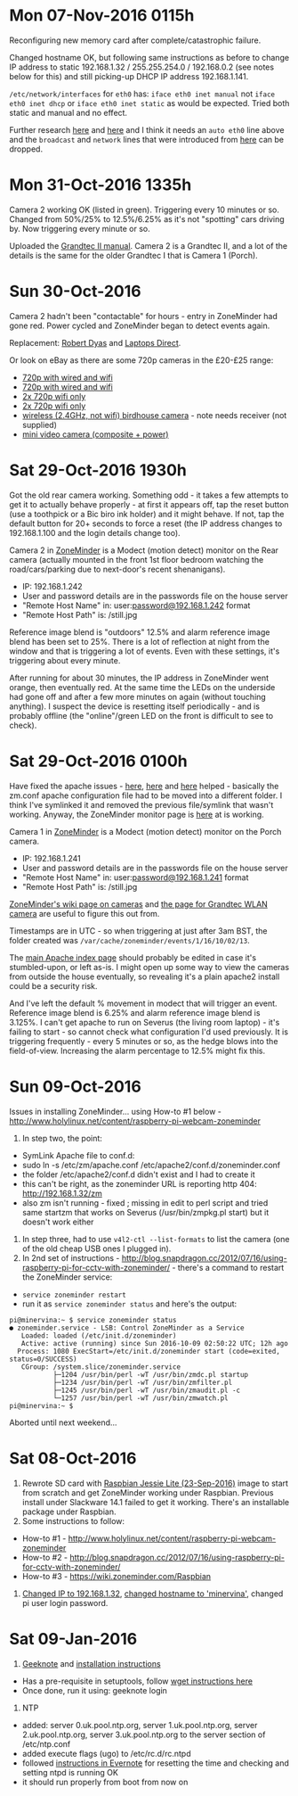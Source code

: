 # Mon 07-Nov-2016 0115h
Reconfiguring new memory card after complete/catastrophic failure.

Changed hostname OK, but following same instructions as before to change IP address to static 192.168.1.32 / 255.255.254.0 / 192.168.0.2 (see notes below for this) and still picking-up DHCP IP address 192.168.1.141.

`/etc/network/interfaces` for `eth0` has: `iface eth0 inet manual` not `iface eth0 inet dhcp` or `iface eth0 inet static` as would be expected.  Tried both static and manual and no effect.

Further research [here](http://askubuntu.com/questions/645000/what-is-the-difference-between-iface-eth0-inet-manual-and-iface-eth0-inet-static) and [here](https://wiki.debian.org/NetworkConfiguration#Configuring_the_interface_manually) and I think it needs an `auto eth0` line above and the `broadcast` and `network` lines that were introduced from [here](https://www.modmypi.com/blog/tutorial-how-to-give-your-raspberry-pi-a-static-ip-address) can be dropped.

# Mon 31-Oct-2016 1335h
Camera 2 working OK (listed in green). Triggering every 10 minutes or so.  Changed from 50%/25% to 12.5%/6.25% as it's not "spotting" cars driving by.  Now triggering every minute or so.

Uploaded the [Grandtec II manual](https://github.com/cjjmccray/minervina/blob/master/Grandtec%20II%20-%20manual%20-%20camerapro.pdf).  Camera 2 is a Grandtec II, and a lot of the details is the same for the older Grandtec I that is Camera 1 (Porch).

# Sun 30-Oct-2016
Camera 2 hadn't been "contactable" for hours - entry in ZoneMinder had gone red.  Power cycled and ZoneMinder began to detect events again.

Replacement: [Robert Dyas](http://www.robertdyas.co.uk/d-link-day-night-cloud-camera?istCompanyId=bf3344d9-83f5-4abd-b69a-da131f7567d1&istItemId=xxitxaapql&istBid=tzxp&gclid=CjwKEAjwtNbABRCsqO7J0_uJxWYSJAAiVo5LQnJ4Tl_hOeOSNeKxYgMIetZV0OKPy2i5gFmI4GiSRhoCC9Pw_wcB) and [Laptops Direct](http://www.laptopsdirect.co.uk/d-link-dcs-932-wireless-n-day-and-night-home-ip-cctv-camera-dcs-932l-b/version.asp?refsource=Ldadwords&gclid=CjwKEAjwtNbABRCsqO7J0_uJxWYSJAAiVo5LDyvtykUJ-bXttAFqzxslQNzLTztTpJX43B_cJgUBVhoCV87w_wcB).

Or look on eBay as there are some 720p cameras in the £20-£25 range:
- [720p with wired and wifi](http://www.ebay.co.uk/itm/HD-720P-Wireless-WiFi-IP-Camera-Home-Shop-Security-Network-CCTV-IR-Night-Vision/262683603380?_trksid=p2047675.c100005.m1851&_trkparms=aid%3D222007%26algo%3DSIC.MBE%26ao%3D2%26asc%3D39695%26meid%3Dedf89587fd984e69859de54f0c2e0dae%26pid%3D100005%26rk%3D4%26rkt%3D6%26sd%3D262684449832)
- [720p with wired and wifi](http://www.ebay.co.uk/itm/HD-720P-Wireless-WiFi-IP-Camera-Home-Security-Network-CCTV-P2P-IR-Night-Vision/182249067430?_trksid=p2047675.c100005.m1851&_trkparms=aid%3D222007%26algo%3DSIC.MBE%26ao%3D2%26asc%3D39695%26meid%3Dedf89587fd984e69859de54f0c2e0dae%26pid%3D100005%26rk%3D2%26rkt%3D6%26mehot%3Dpp%26sd%3D262684449832)
- [2x 720p wifi only](http://www.ebay.co.uk/itm/2x-720P-IP-Camera-Wifi-Wireless-ONVIF-CCTV-Security-Network-Night-Vision-WebCam-/262684491299?tfrom=262683603380&tpos=top&ttype=price&talgo=undefined)
- [2x 720p wifi only](http://www.ebay.co.uk/itm/2X-HD-720P-IP-Camera-Infrared-Wifi-Wireless-ONVIF-CCTV-Security-Night-Vision-Net-/262684452841?tfrom=262683603380&tpos=top&ttype=price&talgo=undefined)
- [wireless (2.4GHz, not wifi) birdhouse camera](http://www.ebay.co.uk/itm/Green-Feathers-Wireless-Bird-Box-Camera-700TVL-with-Night-Vision-Camera-only/251501661127?_trksid=p2047675.c100010.m2109&_trkparms=aid%3D555012%26algo%3DPW.MBE%26ao%3D2%26asc%3D39695%26meid%3D32a615b6d056490ebedd5f5c0b669881%26pid%3D100010%26rk%3D6%26rkt%3D24%26sd%3D262684452841) - note needs receiver (not supplied)
- [mini video camera (composite + power)](http://www.ebay.co.uk/itm/Mini-Video-Audio-Color-Monochrome-Wired-CMOS-Surveillance-Security-System-Camera/322114811137?_trksid=p2047675.c100005.m1851&_trkparms=aid%3D222007%26algo%3DSIC.MBE%26ao%3D2%26asc%3D39695%26meid%3D22a8b65bc3d946c5883763aebc31bc88%26pid%3D100005%26rk%3D1%26rkt%3D6%26sd%3D262684452841)


# Sat 29-Oct-2016 1930h
Got the old rear camera working.  Something odd - it takes a few attempts to get it to actually behave properly - at first it appears off, tap the reset button (use a toothpick or a Bic biro ink holder) and it might behave.  If not, tap the default button for 20+ seconds to force a reset (the IP address changes to 192.168.1.100 and the login details change too).

Camera 2 in [ZoneMinder](http://minervina/zm/index.php) is a Modect (motion detect) monitor on the Rear camera (actually mounted in the front 1st floor bedroom watching the road/cars/parking due to next-door's recent shenanigans).
- IP: 192.168.1.242
- User and password details are in the passwords file on the house server
- "Remote Host Name" in: user:password@192.168.1.242 format
- "Remote Host Path" is: /still.jpg

Reference image blend is "outdoors" 12.5% and alarm reference image blend has been set to 25%.  There is a lot of reflection at night from the window and that is triggering a lot of events.  Even with these settings, it's triggering about every minute.

After running for about 30 minutes, the IP address in ZoneMinder went orange, then eventually red.  At the same time the LEDs on the underside had gone off and after a few more minutes on again (without touching anything).  I suspect the device is resetting itself periodically - and is probably offline (the "online"/green LED on the front is difficult to see to check).

# Sat 29-Oct-2016 0100h
Have fixed the apache issues - [here](https://forums.zoneminder.com/viewtopic.php?t=24370), [here](http://www.linuxquestions.org/questions/ubuntu-63/404-not-found-the-requested-url-'-zm'-was-not-found-on-this-server-4175418431/) and [here](http://lachlanmiskin.com/blog/2012/06/24/localhostzm-can-not-be-found-error-404/) helped - basically the zm.conf apache configuration file had to be moved into a different folder.  I think I've symlinked it and removed the previous file/symlink that wasn't working.  Anyway, the ZoneMinder monitor page is [here](http://minervina/zm/index.php) at is working.

Camera 1 in [ZoneMinder](http://minervina/zm/index.php) is a Modect (motion detect) monitor on the Porch camera.
- IP: 192.168.1.241
- User and password details are in the passwords file on the house server
- "Remote Host Name" in: user:password@192.168.1.241 format
- "Remote Host Path" is: /still.jpg

[ZoneMinder's wiki page on cameras](https://wiki.zoneminder.com/Category:Cameras) and [the page for Grandtec WLAN camera](https://wiki.zoneminder.com/Grandtec_WLAN_Camera) are useful to figure this out from.

Timestamps are in UTC - so when triggering at just after 3am BST, the folder created was `/var/cache/zoneminder/events/1/16/10/02/13`.

The [main Apache index page](http://minervina/) should probably be edited in case it's stumbled-upon, or left as-is.  I might open up some way to view the cameras from outside the house eventually, so revealing it's a plain apache2 install could be a security risk.

And I've left the default % movement in modect that will trigger an event.  Reference image blend is 6.25% and alarm reference image blend is 3.125%.  I can't get apache to run on Severus (the living room laptop) - it's failing to start - so cannot check what configuration I'd used previously.  It is triggering frequently - every 5 minutes or so, as the hedge blows into the field-of-view.  Increasing the alarm percentage to 12.5% might fix this.

# Sun 09-Oct-2016
Issues in installing ZoneMinder... using How-to #1 below - http://www.holylinux.net/content/raspberry-pi-webcam-zoneminder

1. In step two, the point:
  - SymLink Apache file to conf.d:
  - sudo ln -s /etc/zm/apache.conf /etc/apache2/conf.d/zoneminder.conf
  - the folder /etc/apache2/conf.d didn't exist and I had to create it
  - this can't be right, as the zoneminder URL is reporting http 404: http://192.168.1.32/zm
  - also zm isn't running - fixed ; missing in edit to perl script and tried same startzm that works on Severus (/usr/bin/zmpkg.pl start) but it doesn't work either
1. In step three, had to use `v4l2-ctl --list-formats` to list the camera (one of the old cheap USB ones I plugged in).
1. In 2nd set of instructions - http://blog.snapdragon.cc/2012/07/16/using-raspberry-pi-for-cctv-with-zoneminder/ - there's a command to restart the ZoneMinder service:
  - `service zoneminder restart`
  - run it as `service zoneminder status` and here's the output:

```
pi@minervina:~ $ service zoneminder status
● zoneminder.service - LSB: Control ZoneMinder as a Service
   Loaded: loaded (/etc/init.d/zoneminder)
   Active: active (running) since Sun 2016-10-09 02:50:22 UTC; 12h ago
  Process: 1080 ExecStart=/etc/init.d/zoneminder start (code=exited, status=0/SUCCESS)
   CGroup: /system.slice/zoneminder.service
           ├─1204 /usr/bin/perl -wT /usr/bin/zmdc.pl startup
           ├─1234 /usr/bin/perl -wT /usr/bin/zmfilter.pl
           ├─1245 /usr/bin/perl -wT /usr/bin/zmaudit.pl -c
           └─1257 /usr/bin/perl -wT /usr/bin/zmwatch.pl
pi@minervina:~ $ 
```

Aborted until next weekend...

# Sat 08-Oct-2016
1. Rewrote SD card with [Raspbian Jessie Lite (23-Sep-2016)](https://www.raspberrypi.org/downloads/raspbian/) image to start from scratch and get ZoneMinder working under Raspbian.  Previous install under Slackware 14.1 failed to get it working.  There's an installable package under Raspbian.
1. Some instructions to follow:
  - How-to #1 - http://www.holylinux.net/content/raspberry-pi-webcam-zoneminder
  - How-to #2 - http://blog.snapdragon.cc/2012/07/16/using-raspberry-pi-for-cctv-with-zoneminder/
  - How-to #3 - https://wiki.zoneminder.com/Raspbian
1. [Changed IP to 192.168.1.32](https://www.modmypi.com/blog/tutorial-how-to-give-your-raspberry-pi-a-static-ip-address), [changed hostname to 'minervina'](http://www.howtogeek.com/167195/how-to-change-your-raspberry-pi-or-other-linux-devices-hostname/), changed pi user login password.

# Sat 09-Jan-2016
1. [Geeknote](https://www.geeknote.me/) and [installation instructions](http://www.geeknote.me/install/)
  - Has a pre-requisite in setuptools, follow [wget instructions here](https://pypi.python.org/pypi/setuptools#unix-wget)
  - Once done, run it using: geeknote login
1. NTP
  - added: server 0.uk.pool.ntp.org, server 1.uk.pool.ntp.org, server 2.uk.pool.ntp.org, server 3.uk.pool.ntp.org to the server section of /etc/ntp.conf
  - added execute flags (ugo) to /etc/rc.d/rc.ntpd
  - followed [instructions in Evernote](https://www.evernote.com/Home.action#n=6fc67b2f-662e-40f2-8061-d78f40c2ebf7&ses=4&sh=2&sds=5&) for resetting the time and checking and setting ntpd is running OK
  - it should run properly from boot from now on
